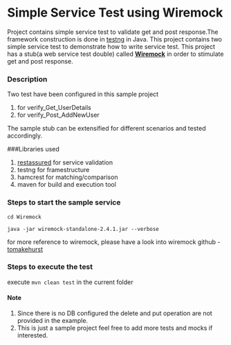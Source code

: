 # Simple Service Test using Wiremock
Project contains simple service test to validate get and post response.The framework construction is done in [testng](testng.org) in Java.
This project contains two simple service test to demonstrate how to write service test.
This project has a stub(a web service test double) called [**Wiremock**](https://github.com/tomakehurst/wiremock) in order to stimulate get and post response.

### Description
Two test have been configured in this sample project
 1. for verify_Get_UserDetails
 2. for verify_Post_AddNewUser

The sample stub can be extensified for different scenarios and tested accordingly.


###Libraries used
1. [restassured](http://rest-assured.io) for service validation
2. testng for framestructure
3. hamcrest for matching/comparison
4. maven for build and execution tool

### Steps to start the sample service
`cd Wiremock`

`java -jar wiremock-standalone-2.4.1.jar --verbose`

for more reference to wiremock, please have a look into wiremock github - [tomakehurst](https://github.com/tomakehurst/wiremock)

### Steps to execute the test
execute `mvn clean test` in the current folder


#### Note
1. Since there is no DB configured the delete and put operation are not provided in the example.
2. This is just a sample project feel free to add more tests and mocks if interested.